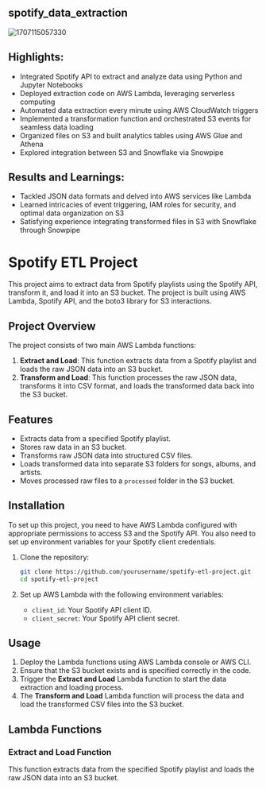 ## spotify_data_extraction

![1707115057330](https://github.com/aadiaditya/spotify_data_extraction/assets/64732573/0c6d9572-c3e5-4988-b9fb-b2ae91671f97)

## Highlights:
- Integrated Spotify API to extract and analyze data using Python and Jupyter Notebooks
- Deployed extraction code on AWS Lambda, leveraging serverless computing
- Automated data extraction every minute using AWS CloudWatch triggers
- Implemented a transformation function and orchestrated S3 events for seamless data loading
- Organized files on S3 and built analytics tables using AWS Glue and Athena
- Explored integration between S3 and Snowflake via Snowpipe
 
## Results and Learnings:
- Tackled JSON data formats and delved into AWS services like Lambda
- Learned intricacies of event triggering, IAM roles for security, and optimal data organization on S3
- Satisfying experience integrating transformed files in S3 with Snowflake through Snowpipe

# Spotify ETL Project

This project aims to extract data from Spotify playlists using the Spotify API, transform it, and load it into an S3 bucket. The project is built using AWS Lambda, Spotify API, and the boto3 library for S3 interactions.

## Project Overview
The project consists of two main AWS Lambda functions:
1. **Extract and Load**: This function extracts data from a Spotify playlist and loads the raw JSON data into an S3 bucket.
2. **Transform and Load**: This function processes the raw JSON data, transforms it into CSV format, and loads the transformed data back into the S3 bucket.

## Features
- Extracts data from a specified Spotify playlist.
- Stores raw data in an S3 bucket.
- Transforms raw JSON data into structured CSV files.
- Loads transformed data into separate S3 folders for songs, albums, and artists.
- Moves processed raw files to a `processed` folder in the S3 bucket.

## Installation
To set up this project, you need to have AWS Lambda configured with appropriate permissions to access S3 and the Spotify API. You also need to set up environment variables for your Spotify client credentials.

1. Clone the repository:
    ```bash
    git clone https://github.com/yourusername/spotify-etl-project.git
    cd spotify-etl-project
    ```

2. Set up AWS Lambda with the following environment variables:
    - `client_id`: Your Spotify API client ID.
    - `client_secret`: Your Spotify API client secret.

## Usage
1. Deploy the Lambda functions using AWS Lambda console or AWS CLI.
2. Ensure that the S3 bucket exists and is specified correctly in the code.
3. Trigger the **Extract and Load** Lambda function to start the data extraction and loading process.
4. The **Transform and Load** Lambda function will process the data and load the transformed CSV files into the S3 bucket.

## Lambda Functions

### Extract and Load Function
This function extracts data from the specified Spotify playlist and loads the raw JSON data into an S3 bucket.

